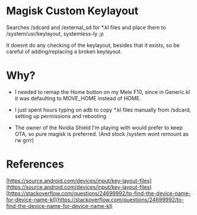 # Magisk Custom Keylayout

Searches /sdcard and /external_sd for *.kl files and place them to /system/usr/keylayout, systemless-ly ;p

It doesnt do any checking of the keylayout, besides that it exists, so be careful of adding/replacing a broken keylayout.


# Why?

- I needed to remap the Home button on my Mele F10, since in Generic.kl it was defaulting to MOVE_HOME instead of HOME.

- I just spent hours typing on adb to copy *.kl files manually from /sdcard, setting up permissions and rebooting

- The owner of the Nvidia Shield I'm playing with would prefer to keep OTA, so pure magisk is preferred. (And stock /system wont remount as rw grrr)

# References 

[https://source.android.com/devices/input/key-layout-files](https://source.android.com/devices/input/key-layout-files)
[https://stackoverflow.com/questions/24699992/to-find-the-device-name-for-device-name-kl](https://stackoverflow.com/questions/24699992/to-find-the-device-name-for-device-name-kl)


